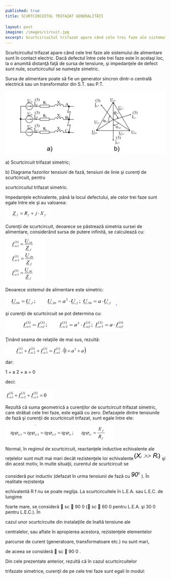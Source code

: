 ```yaml
---
published: true
title: SCURTCIRCUITUL TRIFAZAT GENERALITĂȚI

layout: post
imagine: /images/circuit.jpg
excerpt: Scurtcircuitul trifazat apare când cele trei faze ale sistemului de alimentare sunt în contact electric.
---
```




Scurtcircuitul trifazat apare când cele trei faze ale sistemului de alimentare sunt în contact electric. Dacă defectul între cele trei faze este în acelaşi loc, la o anumită distanţă faţă de sursa de tensiune, şi impedanţele de defect sunt nule, scurtcircuitul se numeşte simetric.

Sursa de alimentare poate să fie un generator sincron dintr-o centrală electrică sau un transformator din S.T. sau P.T.


![Electrician, Home-Electric](/images/scurtcircuit.PNG)



a) Scurtcircuit trifazat simetric;

b) Diagrama fazorilor tensiuni de fază, tensiuni de linie şi curenţi de scurtcircuit, pentru

scurtcircuitul trifazat simetric.


Impedanţele echivalente, până la locul defectului, ale celor trei faze sunt egale între ele şi au valoarea:

![Electrician, Home-Electric](/images/formula1.PNG)



Curenţii de scurtcircuit, deoarece se păstrează simetria sursei de alimentare, considerând sursa de putere infinită, se calculează cu:




![Electrician, Home-Electric](/images/formula2.PNG)




Deoarece sistemul de alimentare este simetric:



![Electrician, Home-Electric](/images/formula3.PNG)

şi curenţii de scurtcircuit se pot determina cu:

![Electrician, Home-Electric](/images/formula4.PNG)

Ţinând seama de relaţiile de mai sus, rezultă:

![Electrician, Home-Electric](/images/formula5.PNG)

dar:

1 + a 2 + a = 0

deci:


![Electrician, Home-Electric](/images/formula6.PNG)

Rezultă că suma geometrică a curenţilor de scurtcircuit trifazat simetric, care străbat cele trei faze, este egală cu zero.
Defazajele dintre tensiunile de fază şi curenţii de scurtcircuit trifazat, sunt egale între ele:

![Electrician, Home-Electric](/images/formula7.PNG)


Normal, în regimul de scurtcircuit, reactanţele inductive echivalente ale reţelelor sunt mult mai mari decât rezistenţele lor echivalente 
![Electrician, Home-Electric](/images/formula8.PNG) şi din acest motiv, în multe situaţii, curentul de scurtcircuit se

consideră pur inductiv (defazat în urma tensiunii de fază cu ![Electrician, Home-Electric](/images/90.PNG) ). În realitate rezistenţa

echivalentă R f nu se poate neglija. La scurtcircuitele în L.E.A. sau L.E.C. de lungime 

foarte mare, se consideră  sc  90 0 ( sc  60 0 pentru L.E.A. şi 30 0 pentru L.E.C.). În

cazul unor scurtcircuite din instalaţiile de înaltă tensiune ale

centralelor, sau aflate în apropierea acestora, rezistenţele elementelor

parcurse de curent (generatoare, transformatoare etc.) nu sunt mari,

de aceea se consideră  sc  90 0 .

Din cele prezentate anterior, rezultă că în cazul scurtcircuitelor

trifazate simetrice, curenţii de pe cele trei faze sunt egali în modul: